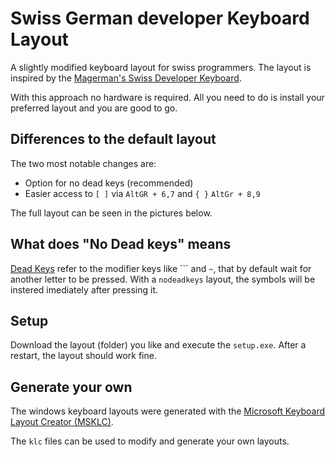 # Swiss German developer Keyboard Layout

A slightly modified keyboard layout for swiss programmers. The layout is
inspired by the [Magerman's Swiss Developer Keyboard](https://www.magerman.com/en/Keyboard.html).

With this approach no hardware is required. All you need to do is install your 
preferred layout and you are good to go.

## Differences to the default layout

The two most notable changes are:

- Option for no dead keys (recommended)
- Easier access to `[ ]` via `AltGR + 6,7` and `{ }` `AltGr + 8,9`

The full layout can be seen in the pictures below.

## What does "No Dead keys" means

[Dead Keys](https://www.wikiwand.com/en/Dead_key) refer to the modifier keys like ```
and `~`, that by default wait for another letter to be pressed. With a `nodeadkeys`
layout, the symbols will be instered imediately after pressing it.

## Setup

Download the layout (folder) you like and execute the `setup.exe`. After a restart,
the layout should work fine.

## Generate your own

The windows keyboard layouts were generated with the
[Microsoft Keyboard Layout Creator (MSKLC)](https://www.microsoft.com/en-us/download/details.aspx?id=102134).

The `klc` files can be used to modify and generate your own layouts.

